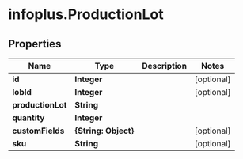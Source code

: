 # infoplus.ProductionLot

## Properties
Name | Type | Description | Notes
------------ | ------------- | ------------- | -------------
**id** | **Integer** |  | [optional] 
**lobId** | **Integer** |  | [optional] 
**productionLot** | **String** |  | 
**quantity** | **Integer** |  | 
**customFields** | **{String: Object}** |  | [optional] 
**sku** | **String** |  | [optional] 


